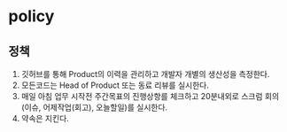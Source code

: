 # policy

## 정책

1. 깃허브를 통해 Product의 이력을 관리하고 개발자 개별의 생산성을 측정한다.
2. 모든코드는 Head of Product 또는 동료 리뷰를 실시한다.
3. 매일 아침 업무 시작전 주간목표의 진행상항를 체크하고 20분내외로 스크럼 회의(이슈, 어제작업(회고), 오늘할일)를 실시한다.
4. 약속은 지킨다.
